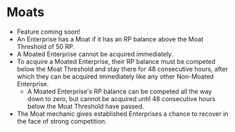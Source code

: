 # Moats

- Feature coming soon!
- An Enterprise has a Moat if it has an RP balance above the Moat Threshold of 50 RP.
- A Moated Enterprise cannot be acquired immediately.
- To acquire a Moated Enterprise, their RP balance must be competed below the Moat Threshold and stay there for 48 consecutive hours, after which they can be acquired immediately like any other Non-Moated Enterprise.
  - A Moated Enterprise's RP balance can be competed all the way down to zero, but cannot be acquired until 48 consecutive hours below the Moat Threshold have passed.
- The Moat mechanic gives established Enterprises a chance to recover in the face of strong competition.